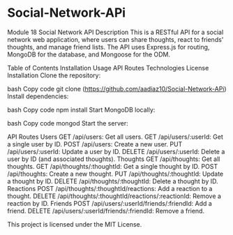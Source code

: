 # Social-Network-APi
Module 18
Social Network API
Description
This is a RESTful API for a social network web application, where users can share thoughts, react to friends' thoughts, and manage friend lists. The API uses Express.js for routing, MongoDB for the database, and Mongoose for the ODM.

Table of Contents
Installation
Usage
API Routes
Technologies
License
Installation
Clone the repository:

bash
Copy code
git clone (https://github.com/aadiaz10/Social-Network-APi)
Install dependencies:

bash
Copy code
npm install
Start MongoDB locally:

bash
Copy code
mongod
Start the server:


API Routes
Users
GET /api/users: Get all users.
GET /api/users/:userId: Get a single user by ID.
POST /api/users: Create a new user.
PUT /api/users/:userId: Update a user by ID.
DELETE /api/users/:userId: Delete a user by ID (and associated thoughts).
Thoughts
GET /api/thoughts: Get all thoughts.
GET /api/thoughts/:thoughtId: Get a single thought by ID.
POST /api/thoughts: Create a new thought.
PUT /api/thoughts/:thoughtId: Update a thought by ID.
DELETE /api/thoughts/:thoughtId: Delete a thought by ID.
Reactions
POST /api/thoughts/:thoughtId/reactions: Add a reaction to a thought.
DELETE /api/thoughts/:thoughtId/reactions/:reactionId: Remove a reaction by ID.
Friends
POST /api/users/:userId/friends/:friendId: Add a friend.
DELETE /api/users/:userId/friends/:friendId: Remove a friend.

This project is licensed under the MIT License.
